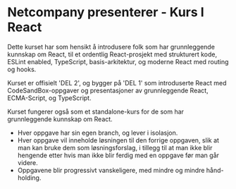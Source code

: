 # Netcompany presenterer - Kurs I React

Dette kurset har som hensikt å introdusere folk som har grunnleggende kunnskap om React, til et ordentlig React-prosjekt med strukturert kode, ESLint enabled, TypeScript, basis-arkitektur, og moderne React med routing og hooks.

Kurset er offisielt 'DEL 2', og bygger på 'DEL 1' som introduserte React med CodeSandBox-oppgaver og presentasjoner av grunnleggende React, ECMA-Script, og TypeScript.

Kurset fungerer også som et standalone-kurs for de som har grunnleggende kunnskap om React. 

* Hver oppgave har sin egen branch, og lever i isolasjon. 
* Hver oppgave vil inneholde løsningen til den forrige oppgaven, slik at man kan bruke dem som løsningsforslag, i tillegg til at man ikke blir hengende etter hvis man ikke blir ferdig med en oppgave før man går videre. 
* Oppgavene blir progressivt vanskeligere, med mindre og mindre hånd-holding.